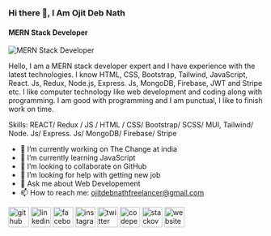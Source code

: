 ### Hi there 👋, I Am Ojit Deb Nath
#### MERN Stack Developer
![MERN Stack Developer](https://i.ibb.co/dpK6YpZ/Linkedin-cover-1.jpg)

Hello, I am a MERN stack developer expert and I have experience with the latest technologies.  I know HTML, CSS, Bootstrap, Tailwind, JavaScript, React. Js, Redux, Node.js, Express. Js, MongoDB, Firebase, JWT and Stripe etc.  I like computer technology like web development and coding along with programming.  I am good with programming and I am punctual, I like to finish work on time.

Skills: REACT/ Redux / JS / HTML / CSS/ Bootstrap/ SCSS/ MUI, Tailwind/ Node. Js/ Express. Js/ MongoDB/ Firebase/ Stripe

- 🔭 I’m currently working on The Change at india 
- 🌱 I’m currently learning JavaScript 
- 👯 I’m looking to collaborate on GitHub 
- 🤔 I’m looking for help with getting new job 
- 💬 Ask me about Web Developement 
- 📫 How to reach me: ojitdebnathfreelancer@gmail.com 


[<img src='https://cdn.jsdelivr.net/npm/simple-icons@3.0.1/icons/github.svg' alt='github' height='40'>](https://github.com/ojitdebnathfreelancer)  [<img src='https://cdn.jsdelivr.net/npm/simple-icons@3.0.1/icons/linkedin.svg' alt='linkedin' height='40'>](https://www.linkedin.com/in/ojitdebnath/)  [<img src='https://cdn.jsdelivr.net/npm/simple-icons@3.0.1/icons/facebook.svg' alt='facebook' height='40'>](https://www.facebook.com/ojitdebnath0)  [<img src='https://cdn.jsdelivr.net/npm/simple-icons@3.0.1/icons/instagram.svg' alt='instagram' height='40'>](https://www.instagram.com/ojit_debnath/)  [<img src='https://cdn.jsdelivr.net/npm/simple-icons@3.0.1/icons/twitter.svg' alt='twitter' height='40'>](https://twitter.com/OjitDebNath)  [<img src='https://cdn.jsdelivr.net/npm/simple-icons@3.0.1/icons/codepen.svg' alt='codepen' height='40'>](https://codepen.io/ojitdebnathfreelancer)  [<img src='https://cdn.jsdelivr.net/npm/simple-icons@3.0.1/icons/stackoverflow.svg' alt='stackoverflow' height='40'>](https://stackoverflow.com/users/ojit-deb-nath)  [<img src='https://cdn.jsdelivr.net/npm/simple-icons@3.0.1/icons/icloud.svg' alt='website' height='40'>](https://ojitdebnath-portfolio.netlify.app/)  

